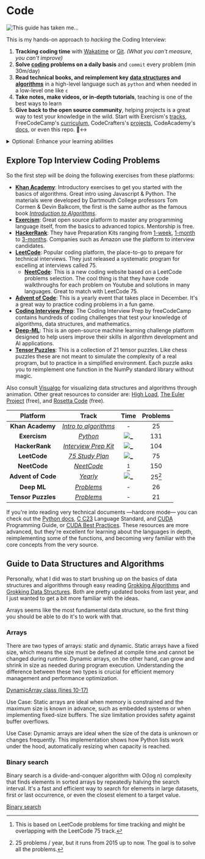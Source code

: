 # Code

<!-- markdownlint-disable MD033 -->

![This guide has taken me...](https://wakatime.com/badge/user/5272a810-7eca-46d6-ae5c-e0a33012c5d9/project/6a92e5e4-26fc-4de4-ac7a-cd942966f299.svg?style=for-the-badge)

This is my hands-on approach to *hacking* the Coding Interview:

1. **Tracking coding time** with [Wakatime](https://wakatime.com/) or [Git](https://git-time-metric.github.io/). *(What you can't measure, you can't improve)*
2. **Solve [coding](/coding/) problems on a daily basis** and `commit` every problem (min 30m/day)
3. **Read technical books, and reimplement key [data structures](/data_structures/) and [algorithms](/algorithms/)** in a high-level language such as `python` and when needed in a low-level one like `c`
4. **Take notes, make videos, or in-depth tutorials**, teaching is one of the best ways to learn
5. **Give back to the open source community**, helping projects is a great way to test your knowledge in the wild. Start with Exercism's [tracks], FreeCodeCamp's [curriculum], CodeCrafters's [projects], CodeAcademy's [docs], or even this repo. 🙂‍↔️

<details>
<summary>Optional: Enhance your learning abilities</summary>

- **[Thinking, Fast and Slow](https://www.goodreads.com/book/show/11468377-thinking-fast-and-slow)** by Daniel Kahneman
  - Explores two systems of thinking: fast (intuitive) and slow (deliberative), revealing how they shape our judgments and decisions. Kahneman offers insights into avoiding cognitive biases and making better choices by understanding these mental processes.

- **[Deep Work](https://www.goodreads.com/book/show/25744928-deep-work)** by Cal Newport
  - Argues that the ability to focus without distraction on cognitively demanding tasks is increasingly valuable in our economy. Newport provides strategies for cultivating deep work habits to achieve focused success in a world full of shallow distractions.

- **[Mindset: The New Psychology of Success](https://www.goodreads.com/book/show/40745.Mindset)** by Carol S. Dweck
  - Introduces the concept of "fixed" versus "growth" mindsets, demonstrating how believing in the potential to develop abilities leads to greater achievement and fulfillment. Dweck offers practical strategies for fostering a growth mindset in various life domains.

- **[Ultralearning](https://www.goodreads.com/book/show/44770129-ultralearning)** by Scott Young
  - Presents a blueprint for aggressive self-directed learning, outlining nine principles of ultralearning illustrated through stories of remarkable achievements. Young shows how focused, intense, and strategic learning can lead to rapid skill acquisition.

- **[The Art of Learning: An Inner Journey to Optimal Performance](https://www.goodreads.com/book/show/857333.The_Art_of_Learning)** by Josh Waitzkin
  - Drawing from his experiences as a chess prodigy and martial arts champion, Waitzkin shares insights on achieving peak performance through embracing challenges, maintaining a growth mindset, and developing resilience in any field.

- **[A Mind for Numbers: How to Excel at Math and Science (Even If You Flunked Algebra)](https://www.goodreads.com/book/show/18693655-a-mind-for-numbers)** by Barbara Oakley
  - Offers practical advice for succeeding in math and science, based on Oakley's personal journey of overcoming difficulties in these subjects. Covers effective study techniques, memory strategies, and the importance of practice in developing mathematical and scientific skills.

- **[How We Learn: The Surprising Truth About When, Where, and Why It Happens](https://www.goodreads.com/book/show/20613625-how-we-learn)** by Benedict Carey
  - Gets into cognitive science research to reveal the mechanics of learning, debunking common study myths and providing evidence-based techniques to enhance memory, understanding, and problem-solving skills.

- **[The Art of Doing Science and Engineering: Learning to Learn](https://www.goodreads.com/book/show/28564512-the-art-of-doing-science-and-engineering)** by Richard Hamming
  - A renowned mathematician and computer scientist shares insights into scientific and engineering discovery, emphasizing the crucial roles of curiosity, creativity, and persistence in tackling complex problems and making significant contributions to these fields.

</details>

## Explore Top Interview Coding Problems

So the first step will be doing the following exercises from these platforms:

- [**Khan Academy**][k1]: Introductory exercises to get you started with the basics of algorithms. Great intro using Javascript & Python. The materials were developed by Dartmouth College professors Tom Cormen & Devin Balkcom, the first is the same author as the famous book *[Introduction to Algorithms]*.
- [**Exercism**][e1]: Great open source platform to master any programming language itself, from the basics to advanced topics. Mentorship is free.
- [**HackerRank**][h1]: They have Preparation Kits ranging from [1-week], [1-month] to [3-months]. Companies such as Amazon use the platform to interview candidates.
- [**LeetCode**][l1]: Popular coding platform, the place-to-go to prepare for technical interviews. They just released a systematic program for excelling at interviews called 75.
  - [**NeetCode**][n1]: This is a new coding website based on a LeetCode problems selection. The cool thing is that they have code walkthroughs for each problem on Youtube and solutions in many languages. Great to match with LeetCode 75.
- [**Advent of Code**][c1]: This is a yearly event that takes place in December. It's a great way to practice coding problems in a fun game.
- [**Coding Interview Prep**][f1]: The Coding Interview Prep by freeCodeCamp contains hundreds of coding challenges that test your knowledge of algorithms, data structures, and mathematics.
- [**Deep-ML**][ml1]: This is an open-source machine learning challenge platform designed to help users improve their skills in algorithm development and AI applications.
- [**Tensor Puzzles**][gpu1]: This is a collection of 21 tensor puzzles. Like chess puzzles these are not meant to simulate the complexity of a real program, but to practice in a simplified environment. Each puzzle asks you to reimplement one function in the NumPy standard library without magic.

Also consult [Visualgo] for visualizing data structures and algorithms through animation. Other great resources to consider are: [High Load], [The Euler Project] (free), and [Rosetta Code] (free).

[The Euler Project]: https://projecteuler.net
[Rosetta Code]: https://rosettacode.org/wiki/Rosetta_Code
[High Load]: https://highload.fun

|      Platform      |            Track            |     Time      | Problems |
| :----------------: | :-------------------------: | :-----------: | :------: |
|  **Khan Academy**  | [*Intro to algorithms*][k1] |       -       |    25    |
|    **Exercism**    |       [*Python*][e1]        | [![_][e]][e_] |   131    |
|   **HackerRank**   | [*Interview Prep Kit*][h1]  | [![_][h]][h_] |   104    |
|    **LeetCode**    |    [*75 Study Plan*][l1]    | [![_][l]][l_] |    75    |
|    **NeetCode**    |      [*NeetCode*][n1]       |     [^1]      |   150    |
| **Advent of Code** |       [*Yearly*][c1]        | [![_][c]][c_] |  25[^2]  |
|    **Deep ML**     |      [*Problems*][ml1]      |       -       |    26    |
| **Tensor Puzzles** |      [*Problems*][gpu1]     |       -       |    21    |

[^1]: This is based on LeetCode problems for time tracking and might be overlapping with the LeetCode 75 track.

[^2]: 25 problems / year, but it runs from 2015 up to now. The goal is to solve all the problems.

If you're into reading very technical documents —hardcore mode— you can check out the [Python docs], [C C23] Language Standard, and [CUDA] Programming Guide, or [CUDA Best Practices]. These resources are more advanced, but they're excellent for learning about the languages in depth, reimplementing some of the functions, and becoming very familiar with the core concepts from the very source.

[C C23]: https://www.open-std.org/jtc1/sc22/wg14/www/docs/n3220.pdf
[CUDA]: https://docs.nvidia.com/cuda/pdf/CUDA_C_Programming_Guide.pdf
[CUDA Best Practices]: https://docs.nvidia.com/cuda/pdf/CUDA_C_Best_Practices_Guide.pdf
[Python docs]: https://docs.python.org/

<!-- LINKS -->

[c]: https://wakatime.com/badge/user/5272a810-7eca-46d6-ae5c-e0a33012c5d9/project/a687b2dd-4067-470b-9c5a-0577a5518880.svg?style=social
[c_]: https://wakatime.com/badge/github/ofou/aoc
[e]: https://wakatime.com/badge/github/ofou/exercism.svg?style=social
[e_]: https://wakatime.com/badge/github/ofou/exercism
[h]: https://wakatime.com/badge/github/ofou/hackerrank.svg?style=social
[h_]: https://wakatime.com/badge/github/ofou/hackerrank
[l]: https://wakatime.com/badge/github/ofou/leetcode.svg?style=social
[l_]: https://wakatime.com/badge/github/ofou/leetcode

[ml1]: https://www.deep-ml.com
[gpu1]: https://github.com/srush/Tensor-Puzzles
[c1]: https://adventofcode.com
[e1]: https://exercism.org/tracks/python
[h1]: https://www.hackerrank.com/interview/interview-preparation-kit
[l1]: https://leetcode.com/study-plan/leetcode-75/
[n1]: https://neetcode.io/roadmap
[k1]: https://www.khanacademy.org/computing/computer-science/algorithms
[1-week]: https://www.hackerrank.com/interview/preparation-kits/one-week-preparation-kit/
[1-month]: https://www.hackerrank.com/interview/preparation-kits/one-month-preparation-kit/
[3-months]: https://www.hackerrank.com/interview/preparation-kits/three-month-preparation-kit/

[Introduction to Algorithms]: https://mitpress.mit.edu/9780262046305/introduction-to-algorithms/

[visualgo]: https://visualgo.net/en
[f1]: https://www.freecodecamp.org/learn/coding-interview-prep/
[tracks]: https://github.com/exercism
[docs]: https://github.com/Codecademy/docs
[curriculum]: https://github.com/freeCodeCamp/freeCodeCamp
[projects]: https://github.com/codecrafters-io/build-your-own-x

## Guide to Data Structures and Algorithms

Personally, what I did was to start brushing up on the basics of data structures and algorithms through easy reading [Grokking Algorithms] and [Grokking Data Structures]. Both are pretty updated books from last year, and I just wanted to get a bit more familiar with the ideas.

[Grokking Algorithms]: https://annas-archive.org/md5/6014af49a9c4c513b76f29b74a869e3f
[Grokking Data Structures]: https://annas-archive.org/md5/8116130f95c8cfc0c010a5be29c75cf2

Arrays seems like the most fundamental data structure, so the first thing you should be able to do it's to work with that.

### Arrays

There are two types of arrays: static and dynamic. Static arrays have a fixed size, which means the size must be defined at compile time and cannot be changed during runtime. Dynamic arrays, on the other hand, can grow and shrink in size as needed during program execution. Understanding the difference between these two types is crucial for efficient memory management and performance optimization.

[DynamicArray class (lines 10-17)](/data_structures/arrays/dynamic.py#L10-L17)

Use Case: Static arrays are ideal when memory is constrained and the maximum size is known in advance, such as embedded systems or when implementing fixed-size buffers. The size limitation provides safety against buffer overflows.

Use Case: Dynamic arrays are ideal when the size of the data is unknown or changes frequently. This implementation shows how Python lists work under the hood, automatically resizing when capacity is reached.

### Binary search

Binary search is a divide-and-conquer algorithm with O(log n) complexity that finds elements in sorted arrays by repeatedly halving the search interval. It's a fast and efficient way to search for elements in large datasets, first or last occurrence, or even the closest element to a target value.

[Binary search](/algorithms/binary_search.py#L1-L20)

